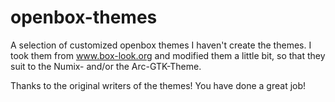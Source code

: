 # openbox-themes
A selection of customized openbox themes
I haven't create the themes. I took them from www.box-look.org and modified them a little bit, so that they suit to the Numix- and/or the Arc-GTK-Theme.

Thanks to the original writers of the themes! You have done a great job!
